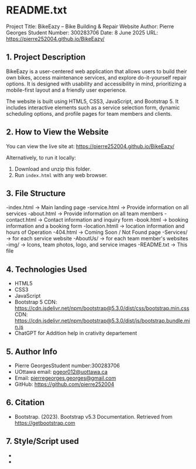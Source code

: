 README.txt
==========
Project Title: BikeEazy – Bike Building & Repair Website
Author: Pierre Georges
Student Number: 300283706
Date: 8 June 2025
URL: https://pierre252004.github.io/BikeEazy/


**1. Project Description**
-----------------------
BikeEazy is a user-centered web application that allows users to build their own bikes, access maintenance services, and explore do-it-yourself repair options. It is designed with usability and accessibility in mind, prioritizing a mobile-first layout and a friendly user experience.

The website is built using HTML5, CSS3, JavaScript, and Bootstrap 5. It includes interactive elements such as a service selection form, dynamic scheduling options, and profile pages for team members and clients.

**2. How to View the Website**
-----------------------
You can view the live site at:
https://pierre252004.github.io/BikeEazy/

Alternatively, to run it locally:
1. Download and unzip this folder.
2. Run `index.html` with any web browser.

**3. File Structure**
-----------------------

-index.html              → Main landing page
-service.html            → Provide information on all services
-about.html              → Provide information on all team members
-contact.html            → Contact information and inquiry form
-book.html               → booking information and a booking form
-location.htmll          → location information and hours of Operation
-404.html                → Coming Soon / Not Found page
-Services/               → for each service website
-AboutUs/                → for each team member's websites
-img/                    → Icons, team photos, logo, and service images
-README.txt              → This file


**4. Technologies Used**
-----------------------
- HTML5
- CSS3
- JavaScript
- Bootstrap 5
  CDN: https://cdn.jsdelivr.net/npm/bootstrap@5.3.0/dist/css/bootstrap.min.css
  CDN: https://cdn.jsdelivr.net/npm/bootstrap@5.3.0/dist/js/bootstrap.bundle.min.js
- ChatGPT for Addition help in crativity departement
  

**5. Author Info**
-----------------------
- Pierre GeorgesStudent number:300283706
- UOttawa email: pgeor012@uottawa.ca
- Email: pierregeorges.georges@gmail.com
- GitHub: https://github.com/pierre252004

**6. Citation**
-----------------------
- Bootstrap. (2023). Bootstrap v5.3 Documentation. Retrieved from https://getbootstrap.com


**7. Style/Script used**
-----------------------
- <style href="https://cdn.jsdelivr.net/npm/bootstrap@5.3.0/dist/css/bootstrap.min.css " rel="stylesheet"></style>
- <script src="https://cdn.jsdelivr.net/npm/bootstrap@5.3.0/dist/js/bootstrap.bundle.min.js "></script>
